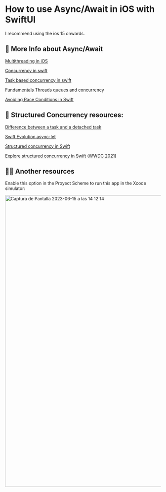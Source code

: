 # How to use Async/Await in iOS with SwiftUI

I recommend using the ios 15 onwards.

## 🔭 More Info about Async/Await

[Multithreading in iOS](https://www.viget.com/articles/concurrency-multithreading-in-ios/)

[Concurrency in swift](https://ali-akhtar.medium.com/concurrency-in-swift-grand-central-dispatch-part-1-945ff05e8863)

[Task based concurrency in swift](https://www.swiftbysundell.com/articles/task-based-concurrency-in-swift/)

[Fundamentals Threads queues and concurrency](https://cocoacasts.com/swift-and-cocoa-fundamentals-threads-queues-and-concurrency)

[Avoiding Race Conditions in Swift](https://medium.com/swiftcairo/avoiding-race-conditions-in-swift-9ccef0ec0b26)

## 🧩 Structured Concurrency resources:
[Difference between a task and a detached task](https://pages.github.com/](https://www.hackingwithswift.com/quick-start/concurrency/whats-the-difference-between-a-task-and-a-detached-task)https://www.hackingwithswift.com/quick-start/concurrency/whats-the-difference-between-a-task-and-a-detached-task)

[Swift Evolution async-let](https://github.com/apple/swift-evolution/blob/main/proposals/0317-async-let.md)

[Structured concurrency in Swift](https://github.com/apple/swift-evolution/blob/main/proposals/0304-structured-concurrency.md)

[Explore structured concurrency in Swift (WWDC 2021)](https://developer.apple.com/videos/play/wwdc2021/10134/)

## 🧚‍♂️ Another resources
Enable this option in the Proyect Scheme to run this app in the Xcode simulator:

<img width="940" alt="Captura de Pantalla 2023-06-15 a las 14 12 14" src="https://github.com/EstrHuP/async-await-iOS/assets/75578645/2e800bea-5b64-47d1-a985-ad2d5f943cae">
